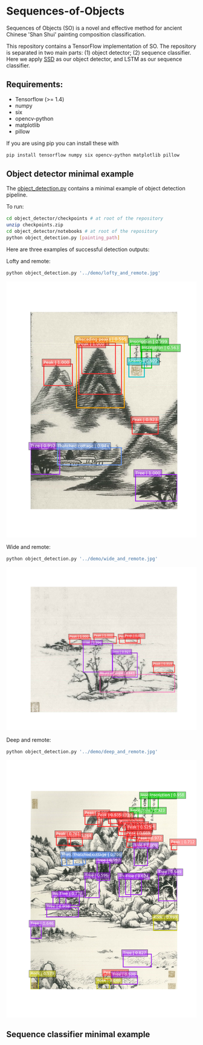 # Sequences-of-Objects

Sequences of Objects (SO) is a novel and effective method for ancient Chinese 'Shan Shui' painting composition classification.

This repository contains a TensorFlow implementation of SO. The repository is separated in two main parts: (1) object detector; (2) sequence classifier. Here we apply [SSD](http://arxiv.org/abs/1512.02325) as our object detector, and LSTM as our sequence classifier.

## Requirements:
* Tensorflow (>= 1.4)
* numpy
* six
* opencv-python
* matplotlib
* pillow

If you are using pip you can install these with

```bash
pip install tensorflow numpy six opencv-python matplotlib pillow
```

## Object detector minimal example

The [object_detection.py](object_detector/notebooks/object_detection.py) contains a minimal example of object detection pipeline.

To run:
```bash
cd object_detector/checkpoints # at root of the repository
unzip checkpoints.zip
cd object_detector/notebooks # at root of the repository
python object_detection.py [painting_path]
```

Here are three examples of successful detection outputs:

Lofty and remote:
```bash
python object_detection.py '../demo/lofty_and_remote.jpg'
```

![](object_detector/results/lofty_and_remote.jpg)

Wide and remote:
```bash
python object_detection.py '../demo/wide_and_remote.jpg'
```

![](object_detector/results/wide_and_remote.jpg)

Deep and remote:
```bash
python object_detection.py '../demo/deep_and_remote.jpg'
```

![](object_detector/results/deep_and_remote.jpg)

## Sequence classifier minimal example

